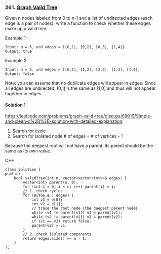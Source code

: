 ### 261\. [Graph Valid Tree](https://leetcode.com/problems/graph-valid-tree/)

Given n nodes labeled from 0 to n-1 and a list of undirected edges (each edge is a pair of nodes), write a function to check whether these edges make up a valid tree.

Example 1:
```
Input: n = 5, and edges = [[0,1], [0,2], [0,3], [1,4]]
Output: true
```
Example 2:
```
Input: n = 5, and edges = [[0,1], [1,2], [2,3], [1,3], [1,4]]
Output: false
```
Note: you can assume that no duplicate edges will appear in edges. Since all edges are undirected, [0,1] is the same as [1,0] and thus will not appear together in edges.


#### Solution 1 

https://leetcode.com/problems/graph-valid-tree/discuss/69019/Simple-and-clean-c%2B%2B-solution-with-detailed-explanation.

1. Search for cycle
2. Search for isolated node # of edges = # of vertices - 1

Because the deepest root will not have a parent, its parent should be the same
as its own value.

C++

```
class Solution {
public:
    bool validTree(int n, vector<vector<int>>& edges) {
        vector<int> parent(n, 0);
        for (int i = 0; i < n; i++) parent[i] = i;
        // 1. check cycles
        for (auto& e : edges) {
            int v1 = e[0];
            int v2 = e[1];
            // trace the root node (the deepest parent node)
            while (v1 != parent[v1]) v1 = parent[v1];
            while (v2 != parent[v2]) v2 = parent[v2];
            if (v1 == v2) return false;
            parent[v2] = v1;
        }
        // 2. check isolated components
        return edges.size() == n - 1;
    }
};
```

